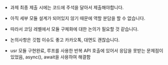 
- 과제 최종 제출 시에는 코드에 주석을 달아서 제출해야합니다. 

- 아직 세부 모듈 설계가 되어있지 않기 때문에 역할 분담을 할 수 없습니다. 
- 따라서 코딩 레벨에서 모듈 구체화에 대한 논의가 필요할 것 같습니다. 
- 논의사항은 깃헙 이슈도 좋고 카카오톡, 대면도 괜찮습니다. 

- usr 모듈 구현완료, 루프를 사용한 반복 API 호출에 있어서 응답을 못받는 문제점이 있었음, async(), await을 사용하여 해결함 
